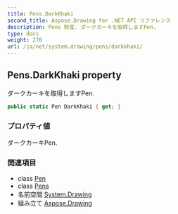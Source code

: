 ```yaml
---
title: Pens.DarkKhaki
second_title: Aspose.Drawing for .NET API リファレンス
description: Pens 財産. ダークカーキを取得しますPen.
type: docs
weight: 270
url: /ja/net/system.drawing/pens/darkkhaki/
---
```

## Pens.DarkKhaki property

ダークカーキを取得しますPen.

```csharp
public static Pen DarkKhaki { get; }
```

### プロパティ値

ダークカーキPen.

### 関連項目

* class [Pen](../../pen/)
* class [Pens](../)
* 名前空間 [System.Drawing](../../pens/)
* 組み立て [Aspose.Drawing](../../../)


